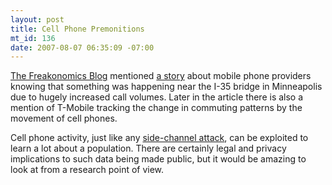 ```yaml
--- 
layout: post
title: Cell Phone Premonitions
mt_id: 136
date: 2007-08-07 06:35:09 -07:00
---
```

[The Freakonomics Blog](http://www.freakonomics.com/blog/) mentioned [a story](http://www.chicagotribune.com/services/newspaper/premium/printedition/Sunday/chi-cell_bdaug05,0,3857748.story?coll=chi-newslocalchicago-hed) about mobile phone providers knowing that something was happening near the I-35 bridge in Minneapolis due to hugely increased call volumes.  Later in the article there is also a mention of T-Mobile tracking the change in commuting patterns by the movement of cell phones.

Cell phone activity, just like any [side-channel attack](http://en.wikipedia.org/wiki/Side_channel_attack), can be exploited to learn a lot about a population.  There are certainly legal and privacy implications to such data being made public, but it would be amazing to look at from a research point of view.
